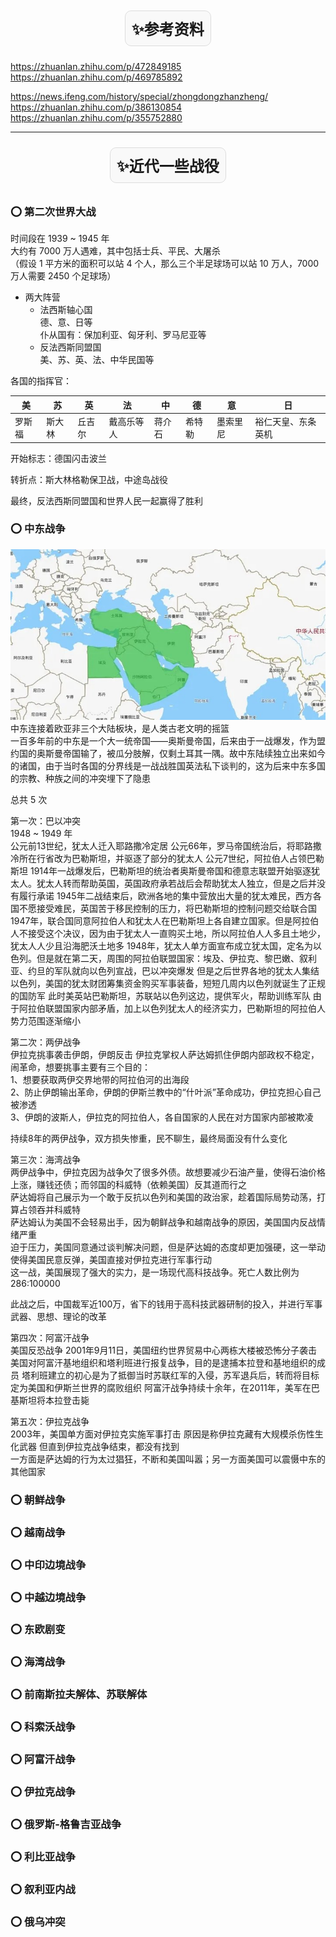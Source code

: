 <div class="container" style="text-align: center;">
    <div class="note">
        <span class="title1">✨参考资料</span> 
    </div>
</div>

https://zhuanlan.zhihu.com/p/472849185  
https://zhuanlan.zhihu.com/p/469785892  

https://news.ifeng.com/history/special/zhongdongzhanzheng/  
https://zhuanlan.zhihu.com/p/386130854  
https://zhuanlan.zhihu.com/p/355752880  

---

<div class="container" style="text-align: center;">
    <div class="note">
        <span class="title1">✨近代一些战役</span>
    </div>
</div>

### ⭕ 第二次世界大战

时间段在 1939 ~ 1945 年  
大约有 7000 万人遇难，其中包括士兵、平民、大屠杀  
（假设 1 平方米的面积可以站 4 个人，那么三个半足球场可以站 10 万人，7000 万人需要 2450 个足球场）  

- 两大阵营
    - 法西斯轴心国  
        德、意、日等  
        仆从国有：保加利亚、匈牙利、罗马尼亚等  
    - 反法西斯同盟国  
        美、苏、英、法、中华民国等  

各国的指挥官：

| 美 | 苏 | 英 | 法 | 中 | 德 | 意 | 日 |
| --- | --- | --- | --- | --- | --- | --- | --- |
| 罗斯福 | 斯大林 | 丘吉尔 | 戴高乐等人 | 蒋介石 | 希特勒 | 墨索里尼 | 裕仁天皇、东条英机 |

开始标志：德国闪击波兰

转折点：斯大林格勒保卫战，中途岛战役

最终，反法西斯同盟国和世界人民一起赢得了胜利


### ⭕ 中东战争

![中东](./pic/中东.jpg)  
中东连接着欧亚非三个大陆板块，是人类古老文明的摇篮  
一百多年前的中东是一个大一统帝国——奥斯曼帝国，后来由于一战爆发，作为盟约国的奥斯曼帝国输了，被瓜分肢解，仅剩土耳其一隅。故中东陆续独立出来如今的诸国，由于当时各国的分界线是一战战胜国英法私下谈判的，这为后来中东多国的宗教、种族之间的冲突埋下了隐患  

总共 5 次  

第一次：巴以冲突  
1948 ~ 1949 年  
公元前13世纪，犹太人迁入耶路撒冷定居
公元66年，罗马帝国统治后，将耶路撒冷所在行省改为巴勒斯坦，并驱逐了部分的犹太人
公元7世纪，阿拉伯人占领巴勒斯坦
1914年一战爆发后，巴勒斯坦的统治者奥斯曼帝国和德意志联盟开始驱逐犹太人。犹太人转而帮助英国，英国政府承若战后会帮助犹太人独立，但是之后并没有履行承诺
1945年二战结束后，欧洲各地的集中营放出大量的犹太难民，西方各国不愿接受难民，英国苦于移民控制的压力，将巴勒斯坦的控制问题交给联合国
1947年，联合国同意阿拉伯人和犹太人在巴勒斯坦上各自建立国家。但是阿拉伯人不接受这个决议，因为由于犹太人一直购买土地，所以阿拉伯人人多且土地少，犹太人人少且沿海肥沃土地多
1948年，犹太人单方面宣布成立犹太国，定名为以色列。但是就在第二天，周围的阿拉伯联盟国家：埃及、伊拉克、黎巴嫩、叙利亚、约旦的军队就向以色列宣战，巴以冲突爆发
但是之后世界各地的犹太人集结以色列，美国的犹太财团筹集资金购买军事装备，短短几周内以色列就诞生了正规的国防军
此时美英站巴勒斯坦，苏联站以色列这边，提供军火，帮助训练军队
由于阿拉伯联盟国家内部矛盾，加上以色列犹太人的经济实力，巴勒斯坦的阿拉伯人势力范围逐渐缩小

第二次：两伊战争  
伊拉克挑事袭击伊朗，伊朗反击
伊拉克掌权人萨达姆抓住伊朗内部政权不稳定，闹革命，想要挑事主要有三个目的：  
1、想要获取两伊交界地带的阿拉伯河的出海段  
2、防止伊朗输出革命，伊朗的伊斯兰教中的“什叶派”革命成功，伊拉克担心自己被渗透  
3、伊朗的波斯人，伊拉克的阿拉伯人，各自国家的人民在对方国家内部被欺凌  

持续8年的两伊战争，双方损失惨重，民不聊生，最终局面没有什么变化

第三次：海湾战争  
两伊战争中，伊拉克因为战争欠了很多外债。故想要减少石油产量，使得石油价格上涨，赚钱还债；而邻国的科威特（依赖美国）反其道而行之  
萨达姆将自己展示为一个敢于反抗以色列和美国的政治家，趁着国际局势动荡，打算占领吞并科威特  
萨达姆认为美国不会轻易出手，因为朝鲜战争和越南战争的原因，美国国内反战情绪严重  
迫于压力，美国同意通过谈判解决问题，但是萨达姆的态度却更加强硬，这一举动使得美国民意反弹，美国直接对伊拉克进行军事行动  
这一战，美国展现了强大的实力，是一场现代高科技战争。死亡人数比例为 286:100000

此战之后，中国裁军近100万，省下的钱用于高科技武器研制的投入，并进行军事武器、思想、理论的改革

第四次：阿富汗战争  
美国反恐战争
2001年9月11日，美国纽约世界贸易中心两栋大楼被恐怖分子袭击
美国对阿富汗基地组织和塔利班进行报复战争，目的是逮捕本拉登和基地组织的成员
塔利班建立的初心是为了抵御当时苏联红军的入侵，苏军退兵后，转而将目标定为美国和伊斯兰世界的腐败组织
阿富汗战争持续十余年，在2011年，美军在巴基斯坦将本拉登击毙


第五次：伊拉克战争  
2003年，美国单方面对伊拉克实施军事打击
原因是称伊拉克藏有大规模杀伤性生化武器
但直到伊拉克战争结束，都没有找到  
一方面是萨达姆的行为太过猖狂，不断和美国叫嚣；另一方面美国可以震慑中东的其他国家

### ⭕ 朝鲜战争



### ⭕ 越南战争



### ⭕ 中印边境战争



### ⭕ 中越边境战争



### ⭕ 东欧剧变


### ⭕ 海湾战争


### ⭕ 前南斯拉夫解体、苏联解体


### ⭕ 科索沃战争



### ⭕ 阿富汗战争



### ⭕ 伊拉克战争



### ⭕ 俄罗斯-格鲁吉亚战争



### ⭕ 利比亚战争


### ⭕ 叙利亚内战


### ⭕ 俄乌冲突









<style>
    .note {
        background-color: #f9f9f9; 
        border: 1px solid #ddd; 
        padding: 10px; 
        border-radius: 10px; 
        display: inline-block; 
        font-weight: bold;
        margin: 10px 0px;
    }
    .note:hover {
        animation: gradient-in 0.5s forwards;
    }
    .note:not(:hover) {
        animation: gradient-out 0.5s forwards;
    }
    @keyframes gradient-in {
        0% {
            background-color: #f9f9f9;
        }
        20% {
            background-color: #f5f5f5;
        }
        100% {
            background-color: #e1e1e1;
        }
    }
    @keyframes gradient-out {
        0% {
            background-color: #e1e1e1;
        }
        80% {
            background-color: #f5f5f5;
        }
        100% {
            background-color: #f9f9f9;
        }
    }
    .title1 { 
        font-size: 24px; 
        /* color: #333;  */
    }
    .title2 { 
        font-size: 20px; 
        /* color: #555;  */
    }
    .title3 { 
        font-size: 16px; 
        /* color: #777;  */
    }
    /* .note:hover [class^="title"]{
        font-size: 30px;
        opacity: 0.6;
    } */
</style>